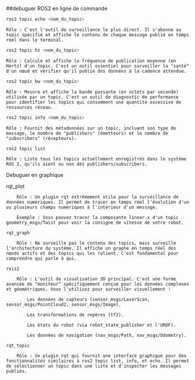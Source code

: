 

##debuguer ROS2 en ligne de commande

```bash
ros2 topic echo <nom_du_topic>
```
    Rôle : C'est l'outil de surveillance le plus direct. Il s'abonne au topic spécifié et affiche le contenu de chaque message publié en temps réel dans le terminal.

```bash
ros2 topic hz <nom_du_topic>
```
    Rôle : Calcule et affiche la fréquence de publication moyenne (en Hertz) d'un topic. C'est un outil essentiel pour surveiller la "santé" d'un nœud et vérifier qu'il publie des données à la cadence attendue.

```bash
ros2 topic bw <nom_du_topic>
```
    Rôle : Mesure et affiche la bande passante (en octets par seconde) utilisée par un topic. C'est un outil de diagnostic de performance pour identifier les topics qui consomment une quantité excessive de ressources réseau.

```bash
ros2 topic info <nom_du_topic>
```
    Rôle : Fournit des métadonnées sur un topic, incluant son type de message, le nombre de "publishers" (émetteurs) et le nombre de "subscribers" (récepteurs).

```bash
ros2 topic list
```
    Rôle : Liste tous les topics actuellement enregistrés dans le système ROS 2, qu'ils aient ou non des publishers/subscribers.


Debuguer en graphique

rqt_plot

        Rôle : Un plugin rqt extrêmement utile pour la surveillance de données numériques. Il permet de tracer en temps réel l'évolution d'un ou plusieurs champs numériques à l'intérieur d'un message.

        Exemple : Vous pouvez tracer la composante linear.x d'un topic geometry_msgs/Twist pour voir la consigne de vitesse de votre robot.

    rqt_graph

        Rôle : Ne surveille pas le contenu des topics, mais surveille l'architecture du système. Il affiche un graphe en temps réel des nœuds actifs et des topics qui les relient. C'est fondamental pour comprendre qui parle à qui.

    rviz2

        Rôle : L'outil de visualisation 3D principal. C'est une forme avancée de "moniteur" spécifiquement conçue pour les données complexes et géométriques. Vous l'utilisez pour surveiller visuellement :

            Les données de capteurs (sensor_msgs/LaserScan, sensor_msgs/PointCloud2, sensor_msgs/Image).

            Les transformations de repères (tf2).

            Les états du robot (via robot_state_publisher et l'URDF).

            Les données de navigation (nav_msgs/Path, nav_msgs/Odometry).

    rqt_topic

        Rôle : Un plugin rqt qui fournit une interface graphique pour des fonctionnalités similaires à ros2 topic list, info, et echo. Il permet de sélectionner un topic dans une liste et d'inspecter les messages publiés.



